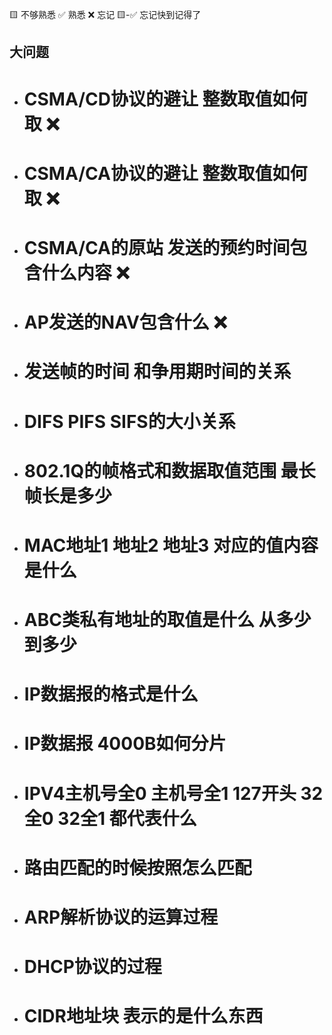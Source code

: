 🟨 不够熟悉  ✅ 熟悉  ❌ 忘记  🟨-✅ 忘记快到记得了

## 大问题
- # CSMA/CD协议的避让 整数取值如何取 ❌
- # CSMA/CA协议的避让 整数取值如何取 ❌
- # CSMA/CA的原站 发送的预约时间包含什么内容 ❌
- # AP发送的NAV包含什么 ❌
- # 发送帧的时间 和争用期时间的关系
- # DIFS PIFS SIFS的大小关系
- # 802.1Q的帧格式和数据取值范围 最长帧长是多少
- # MAC地址1 地址2 地址3 对应的值内容是什么
- # ABC类私有地址的取值是什么 从多少到多少
- # IP数据报的格式是什么
- # IP数据报 4000B如何分片
- # IPV4主机号全0 主机号全1 127开头 32全0 32全1 都代表什么
- # 路由匹配的时候按照怎么匹配
- # ARP解析协议的运算过程
- # DHCP协议的过程
- # CIDR地址块 表示的是什么东西
